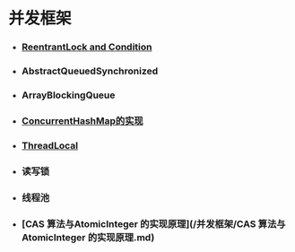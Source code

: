 # 并发框架

* ### [ReentrantLock and Condition](/并发框架/ReentrantLock.md)
* ### AbstractQueuedSynchronized
* ### ArrayBlockingQueue
* ### [ConcurrentHashMap的实现](/并发框架/ConcurrentHashMap的实现.md)
* ### [ThreadLocal](/并发框架/ThreadLocal.md)
* ### 读写锁
* ### 线程池
* ### [**CAS 算法与**AtomicInteger 的实现原理](/并发框架/CAS 算法与AtomicInteger 的实现原理.md)




